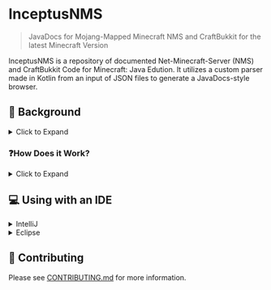 # InceptusNMS
> JavaDocs for Mojang-Mapped Minecraft NMS and CraftBukkit for the latest Minecraft Version

InceptusNMS is a repository of documented Net-Minecraft-Server (NMS) and CraftBukkit Code for Minecraft: Java Edution. It utilizes a custom parser made in Kotlin from an input of JSON files to generate a JavaDocs-style browser.

## 📕 Background
<details>
    <summary>Click to Expand</summary>

The goal of this project is to attempt to emulate a JDK 17 JavaDocs-style Browser for the Mojang-Mapped NMS Mappings and CraftBukkit Server, in order to make NMS and CraftBukkit Development easier and more accessible.
</details>

### ❓How Does it Work?

<details>
    <summary>Click to Expand</summary>

We use a custom parser to parse JSON files stored in our `docs` folder to emulate a JavaDocs browser. Developed in Kotlin and Java, the parser is able to parse the JSON files and generate a JavaDocs-style browser for the NMS and CraftBukkit Server. Things like schemas, examples, and contributing guidelines are available in [CONTRIBUTING.md](CONTRIBUTING.md).
</details>

## 💻 Using with an IDE

<details>
    <summary>IntelliJ</summary>

1. File -> Project Structure -> Libraries
Locate your NMS Dependency
![Step 1](https://proxy.spigotmc.org/58c4035953801bd2cf399bd0af587b66a6a42fc5?url=https%3A%2F%2Fmedia.discordapp.net%2Fattachments%2F894254760075603980%2F1161000215348785213%2Fimage.png%3Fex%3D6536b4b5%26is%3D65243fb5%26hm%3Da7b65f14e3cc13d53ad7301a3ac68a83ae3a7432fdb5da27bb4ae2c5fc31b601%26%3D%26width%3D854%26height%3D702)

2. Click on "Specify Documentation URL" (Plus with the Earth Icon)
![Step 2](https://proxy.spigotmc.org/f426b0f664207033e95f5ff87c3ecf1c0361b314?url=https%3A%2F%2Fmedia.discordapp.net%2Fattachments%2F894254760075603980%2F1161000429023408269%2Fimage.png%3Fex%3D6536b4e8%26is%3D65243fe8%26hm%3D9a58f136e94a3b63445f7b137a9336e42a36f264ad569332b75bab334bb6cde2%26%3D)

3. Enter the Browser URL
![Step 3](https://proxy.spigotmc.org/d332d79120cc6eb95f7808eb5111faa99bd10335?url=https%3A%2F%2Fmedia.discordapp.net%2Fattachments%2F894254760075603980%2F1161000611572097114%2Fimage.png%3Fex%3D6536b514%26is%3D65244014%26hm%3Da8d54f9a71fd82cc8c1eb4a92efc2cfb7531f686bbc9e2d0035e3289afbdf188%26%3D)

4. Done!
![Step 4](https://proxy.spigotmc.org/7f560e2d345a50a5721981a5d705a232180c0f2d?url=https%3A%2F%2Fmedia.discordapp.net%2Fattachments%2F894254760075603980%2F1161001055740510278%2Fimage.png%3Fex%3D6536b57e%26is%3D6524407e%26hm%3D6ccb32cb51584e3c517408198fbc7a1eb5413c6d887174787fa53fa86c7660a0%26%3D)
</details>

<details>
    <summary>Eclipse</summary>

Credit to [@SkytAsul](https://www.spigotmc.org/members/373955/)

1. Right click on project -> Properties -> Java Build Path -> Libraries   
Locate your NMS Dependency
![Step 1](https://www.spigotmc.org/attachments/upload_2023-10-9_20-54-45-png.795129/)

2. Expand Dependency, select "JavaDoc Location" and click on "Edit..."
![Step 2](https://www.spigotmc.org/attachments/upload_2023-10-9_20-57-32-png.795131/)

3. Enter the Browser URL
![Step 3](https://www.spigotmc.org/attachments/upload_2023-10-9_20-58-33-png.795133/)

4. Done!
</details>

## 📝 Contributing

Please see [CONTRIBUTING.md](CONTRIBUTING.md) for more information.